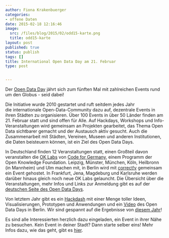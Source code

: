 ```yaml
---
author: Fiona Krakenbuerger
categories:
- offene Daten
date: 2015-02-18 12:16:46
image:
  src: /files/blog/2015/02/odd15-karte.png
  title: odd15-karte
layout: post
published: true
status: publish
tags: []
title: International Open Data Day am 21. Februar
type: post


---
```

Der [Open Data Day](http://opendataday.org/) jährt sich zum fünften Mal mit zahlreichen Events rund um den Globus - seid dabei!

Die Initiative wurde 2010 gestartet und ruft seitdem jedes Jahr die internationale Open-Data-Community dazu auf, dezentrale Events in ihren Städten zu organisieren. Über 100 Events in über 50 Länder finden am 21. Februar statt und sind offen für Alle. Auf Hackdays, Workshops und Info-Veranstaltungen wird gemeinsam an Projekten gearbeitet, das Thema Open Data sichtbarer gemacht und der Austausch aktiv gesucht. Auch die Zusammenarbeit mit Städten, Vereinen, Museen und anderen Institutionen, die Daten beisteuern können, ist ein Ziel des Open Data Days.

In Deutschland finden 12 Veranstaltungen statt, einen Großteil davon veranstalten die [OK Labs](http://codefor.de/labs) von [Code for Germany](http://codefor.de), einem Programm der Open Knowledge Foundation. Leipzig, Münster, München, Köln, Heilbronn (in Mannheim) und Ulm machen mit, in Berlin wird mit [correct!v](http://correctiv.org) gemeinsam ein Event gehostet. In Frankfurt, Jena, Magdeburg und Karlsruhe werden darüber hinaus gleich noch neue OK Labs gelauncht. Die Übersicht über die Veranstaltungen, mehr Infos und Links zur Anmeldung gibt es auf der [deutschen Seite des Open Data Days](http://de.opendataday.org/).

Von letztem Jahr gibt es ein [Hackdash](http://odd14.hackdash.org/) mit einer Menge toller Ideen, Visualisierungen, Prototypen und Anwendungen und ein [Video](http://vimeo.com/87885835) des Open Data Days in Berlin. Wir sind gespannt auf die Ergebnisse von [diesem Jahr](http://odd15.hackdash.org/)!

Es sind alle Interessierten herzlich dazu eingeladen, ein Event in ihrer Nähe zu besuchen. Kein Event in deiner Stadt? Dann starte selber eins! Mehr Infos dazu, wie das geht, gibt es [hier](http://wiki.opendataday.org/2015/City_Events#Instructions_for_Event_Organizers).